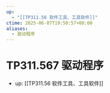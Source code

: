 ```yaml
---
up:
  - "[[TP311.56 软件工具、工具软件]]"
ctime: 2025-06-07T19:50:57+08:00
aliases:
  - 驱动程序
---
```


# TP311.567 驱动程序

- up: [[TP311.56 软件工具、工具软件]]
